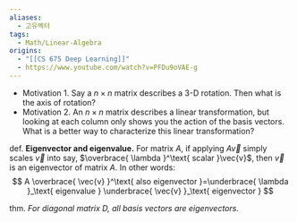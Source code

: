```yaml
---
aliases:
  - 고유벡터
tags:
  - Math/Linear-Algebra
origins:
  - "[[CS 675 Deep Learning]]"
  - https://www.youtube.com/watch?v=PFDu9oVAE-g
---
```

- Motivation 1. Say a $n\times n$ matrix describes a 3-D rotation. Then what is the axis of rotation?
- Motivation 2. An $n\times n$ matrix describes a linear transformation, but looking at each column only shows you the action of the basis vectors. What is a better way to characterize this linear transformation?

def. **Eigenvector and eigenvalue.** For matrix $A$, if applying $A \vec{v}$ simply scales $\vec{v}$ into say, $\overbrace{ \lambda }^\text{ scalar }\vec{v}$, then $\vec{v}$ is an eigenvector of matrix $A$. In other words:
$$
A \overbrace{ \vec{v} }^\text{ also eigenvector }=\underbrace{ \lambda }_\text{ eigenvalue }  \underbrace{ \vec{v} }_\text{ eigenvector }
$$

thm. *For diagonal matrix $D$, all basis vectors are eigenvectors.*

